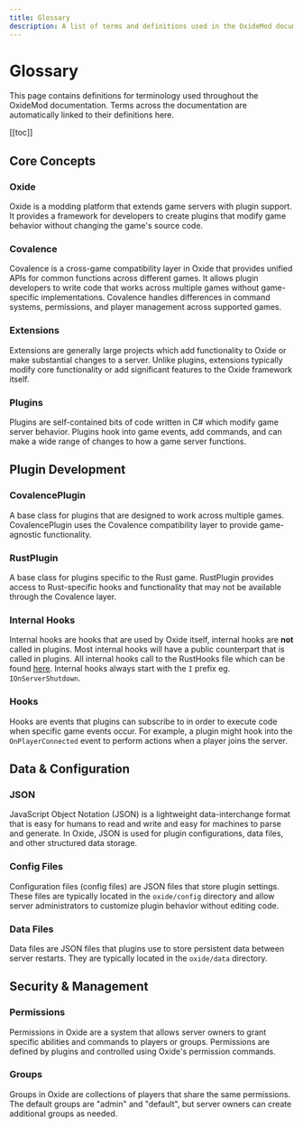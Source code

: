 ```yaml
---
title: Glossary
description: A list of terms and definitions used in the OxideMod documentation.
---
```


# Glossary

This page contains definitions for terminology used throughout the OxideMod documentation. Terms across the documentation are automatically linked to their definitions here.

[[toc]]

## Core Concepts

### Oxide

Oxide is a modding platform that extends game servers with plugin support. It provides a framework for developers to create plugins that modify game behavior without changing the game's source code.

### Covalence

Covalence is a cross-game compatibility layer in Oxide that provides unified APIs for common functions across different games. It allows plugin developers to write code that works across multiple games without game-specific implementations. Covalence handles differences in command systems, permissions, and player management across supported games.

### Extensions

Extensions are generally large projects which add functionality to Oxide or make substantial changes to a server. Unlike plugins, extensions typically modify core functionality or add significant features to the Oxide framework itself.

### Plugins

Plugins are self-contained bits of code written in C# which modify game server behavior. Plugins hook into game events, add commands, and can make a wide range of changes to how a game server functions.

## Plugin Development

### CovalencePlugin

A base class for plugins that are designed to work across multiple games. CovalencePlugin uses the Covalence compatibility layer to provide game-agnostic functionality.

### RustPlugin

A base class for plugins specific to the Rust game. RustPlugin provides access to Rust-specific hooks and functionality that may not be available through the Covalence layer.

### Internal Hooks

Internal hooks are hooks that are used by Oxide itself, internal hooks are **not** called in plugins.
Most internal hooks will have a public counterpart that is called in plugins.
All internal hooks call to the RustHooks file which can be found [here](https://github.com/OxideMod/Oxide.Rust/blob/develop/src/RustHooks.cs).
Internal hooks always start with the `I` prefix eg. `IOnServerShutdown`.

### Hooks

Hooks are events that plugins can subscribe to in order to execute code when specific game events occur. For example, a plugin might hook into the `OnPlayerConnected` event to perform actions when a player joins the server.

## Data & Configuration

### JSON

JavaScript Object Notation (JSON) is a lightweight data-interchange format that is easy for humans to read and write and easy for machines to parse and generate. In Oxide, JSON is used for plugin configurations, data files, and other structured data storage.

### Config Files

Configuration files (config files) are JSON files that store plugin settings. These files are typically located in the `oxide/config` directory and allow server administrators to customize plugin behavior without editing code.

### Data Files

Data files are JSON files that plugins use to store persistent data between server restarts. They are typically located in the `oxide/data` directory.

## Security & Management

### Permissions

Permissions in Oxide are a system that allows server owners to grant specific abilities and commands to players or groups. Permissions are defined by plugins and controlled using Oxide's permission commands.

### Groups

Groups in Oxide are collections of players that share the same permissions. The default groups are "admin" and "default", but server owners can create additional groups as needed.
